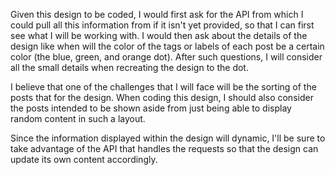 Given this design to be coded, I would first ask for the API from which I could pull all this information from if it isn't yet provided, so that I can first see what I will be working with. I would then ask about the details of the design like when will the color of the tags or labels of each post be a certain color (the blue, green, and orange dot). After such questions, I will consider all the small details when recreating the design to the dot.

I believe that one of the challenges that I will face will be the sorting of the posts that for the design. When coding this design, I should also consider the posts intended to be shown aside from just being able to display random content in such a layout.

Since the information displayed within the design will dynamic, I'll be sure to take advantage of the API that handles the requests so that the design can update its own content accordingly.